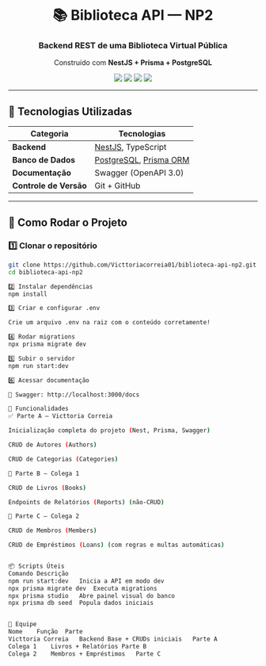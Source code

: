 <div align="center">

# 📚 Biblioteca API — NP2  
### Backend REST de uma Biblioteca Virtual Pública  
Construído com **NestJS + Prisma + PostgreSQL**

<img src="https://img.shields.io/badge/NestJS-v11-red?style=for-the-badge" />
<img src="https://img.shields.io/badge/Prisma-v6-blue?style=for-the-badge" />
<img src="https://img.shields.io/badge/PostgreSQL-16+-blue?style=for-the-badge" />
<img src="https://img.shields.io/badge/Status-Em%20Desenvolvimento-success?style=for-the-badge" />

</div>

---

## 🧰 Tecnologias Utilizadas

| Categoria | Tecnologias |
|------------|--------------|
| **Backend** | [NestJS](https://nestjs.com/), TypeScript |
| **Banco de Dados** | [PostgreSQL](https://www.postgresql.org/), [Prisma ORM](https://www.prisma.io/) |
| **Documentação** | Swagger (OpenAPI 3.0) |
| **Controle de Versão** | Git + GitHub |

---

## 🚀 Como Rodar o Projeto

### 1️⃣ Clonar o repositório
```bash
git clone https://github.com/Victtoriacorreia01/biblioteca-api-np2.git
cd biblioteca-api-np2

2️⃣ Instalar dependências
npm install

3️⃣ Criar e configurar .env

Crie um arquivo .env na raiz com o conteúdo corretamente!

4️⃣ Rodar migrations
npx prisma migrate dev

5️⃣ Subir o servidor
npm run start:dev

6️⃣ Acessar documentação

📘 Swagger: http://localhost:3000/docs

🧩 Funcionalidades
✅ Parte A — Victtoria Correia

Inicialização completa do projeto (Nest, Prisma, Swagger)

CRUD de Autores (Authors)

CRUD de Categorias (Categories)

🧠 Parte B — Colega 1

CRUD de Livros (Books)

Endpoints de Relatórios (Reports) (não-CRUD)

👤 Parte C — Colega 2

CRUD de Membros (Members)

CRUD de Empréstimos (Loans) (com regras e multas automáticas)


📦 Scripts Úteis
Comando	Descrição
npm run start:dev	Inicia a API em modo dev
npx prisma migrate dev	Executa migrations
npx prisma studio	Abre painel visual do banco
npx prisma db seed	Popula dados iniciais


👥 Equipe
Nome	Função	Parte
Victtoria Correia	Backend Base + CRUDs iniciais	Parte A
Colega 1	Livros + Relatórios	Parte B
Colega 2	Membros + Empréstimos	Parte C
